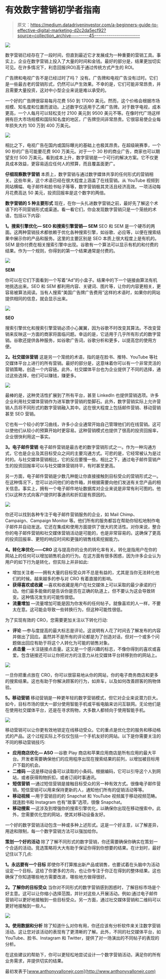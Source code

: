 # 有效数字营销初学者指南

> 原文：<https://medium.datadriveninvestor.com/a-beginners-guide-to-effective-digital-marketing-d2c2da5ecf92?source=collection_archive---------45----------------------->

![](img/4e506739fcc0b998245bbf38f78b220b.png)

数字营销已经存在了一段时间，但直到最近它才发展成为一种重要的营销工具。事实上，企业在数字营销上投入了大量的时间和金钱。最好的部分是，结果更加切实可见。在许多情况下，利息回报(ROI)高于通过传统方式产生的 ROI。

广告牌和电视广告不是已经过时了吗？
没有。广告牌和电视广告没有过时。它们是一些最古老的营销形式，仍然可以产生效果。不幸的是，它们可能非常昂贵，并且需要大量投资，这对中小型企业来说是难以承受的。

一个好的广告牌很容易每月花费 550 到 17000 美元。然而，这个价格会根据市场规模、知名度和位置而波动。上述数字仅适用于乙烯广告牌。对于数字电视，成本更高，一个人每月可以轻松支付 2100 美元到 9500 美元不等。在像时代广场这样拥有巨大市场规模和国际知名度的地区，广告牌空间非常昂贵。它很容易使企业每年损失大约 100 万到 400 万美元。

![](img/53a001e956925d4f95fbc78bb87278ce.png)

相比之下，电视广告在国内或国际曝光的基础上也极其昂贵。在超级碗赛季，一个 90 秒的广告可能要花费 900 万美元。对于一个 30 秒的商业广告，商家也可以期望支付 500 万美元。看到成本上升，数字营销是一个可行的解决方案。它不仅更具成本效益，更容易适应任何人的预算，而且覆盖面更广。

**仔细观察数字营销**
本质上，数字营销与通过数字媒体共享的任何形式的营销相关。这些年来，这个术语已经在很大程度上涵盖了在线营销。从 YouTube 视频到网站横幅、电子邮件和脸书帖子等等，数字营销极其灵活且经济高效。一项活动每月花费高达 50 美元，投资回报率是这个数字的两倍。

**数字营销的 5 种主要形式**
现在，在你一头扎进数字营销之前，最好先了解这个术语下的不同营销形式或渠道。看一看它们，你会发现数字营销只是一个笼统的术语，包括以下内容:

**1。搜索引擎优化— SEO 和搜索引擎营销— SEM**
SEO 和 SEM 是一个硬币的两面。这两种营销技术都依赖于优化各种搜索引擎，如谷歌、必应等，以便在搜索结果中展示你的产品和服务。这里的主要区别是 SEO 本质上很大程度上是有机的。SEM 是你付费在相关搜索引擎中出现。谷歌有一个算法可以显示有机的和付费的结果。作为一个规则，你得到的第一个结果通常是付费的。

![](img/c16aff92ba5747eac473f06a96cb1f90.png)

**SEM**

你可以在它们下面看到一个写着“Ad”的小盒子。结果中的下一个链接由算法有机地挑选出来。SEO 和 SEM 都利用内容、关键词、图片等，让你的内容更相关，更容易被算法阅读。当有人搜索“美国广告牌广告费用”这样的术语时，如果你的网站提供相同的信息，就会显示出来。

![](img/eb6d8fc7fef5de3159eea8f2d3a43a8c.png)

**SEO**

搜索引擎优化和搜索引擎营销必须小心翼翼，因为谷歌不时改变其算法。不改变营销来反映这一方面的商家将面临问题。幸运的是，它适用于几乎所有形式的数字营销。谷歌还提供各种服务，如谷歌广告词，谷歌分析和更多，以提高您的使用方便。

**2。社交媒体营销**
这是另一个笼统的术语，指的是在脸书、推特、YouTube 等社交媒体平台上进行的所有营销。最好的部分是，这意味着你可以有一个非常灵活的营销策略，创造一个内容链。此外，社交媒体平台也为企业提供了不同的选择，通过这些选择，他们可以赚钱，赚更多。

![](img/24c15790c0718d5d79886fa1515a370f.png)

最棒的是，这种灵活性扩展到了所有平台，甚至 LinkedIn 也提供营销选项。许多企业利用社交媒体营销作为进军数字营销的垫脚石。此外，数字营销实际上允许营销人员将不同形式的数字营销融入其中。这在很大程度上包括邮件营销、移动营销甚至 SEO 营销。

它也有一个较小的学习曲线，许多小企业通常开始自己管理他们的在线营销。这可以使他们从较小的预算开始时更容易。这种营销模式也提供了很高的投资回报率，企业很快利用这一事实。

**3。电子邮件营销**
电子邮件营销是最古老的数字营销形式之一。作为一种沟通方式，它也是企业及其目标受众之间的主要沟通方式。可悲的是，它经常被认为是过时的。与社交媒体营销相比，它的反应要慢一些。相比之下，通过电子邮件营销产生的投资回报率可以与社交媒体营销持平，有时甚至更高。

另一方面，电子邮件营销是少数几种能让你直接接触到目标受众的营销形式之一。在这种情况下，您可以访问他们的收件箱，并根据需要向他们发送有关您产品的相关信息。事实上，拥有一个电子邮件地址数据库对企业来说是非常有利可图的。他们以这种方式向客户提供时事通讯和折扣是有原因的。

![](img/53c4714d45dc935f86da1e2fa26a0ada.png)

你还可以找到各种专注于电子邮件营销服务的企业，如 Mail Chimp、Campaign、Campaign Monitor 等。他们所有的服务都旨在帮助你轻松地制作电子邮件并自动发送。它还在集成和使用方面提供了很大的灵活性。对你来说，整合你的电子邮件营销和社交媒体营销活动是可能的，也是非常容易的。这确保了更高的投资回报率、更短的响应时间和更强的销售线索挖掘能力。

**4。转化率优化——CRO**
这与提高你的业务的转化率有关。转化是指用户在你的网站上的任何可以增加销售机会的行为。在这方面有很多困惑，因为许多企业认为用户的如下行为是转化，但实际上并非如此:

*   增加关注者——拥有大量的目标受众并不总是有益的，尤其是当你无法转化他们的时候。越来越多的参与对 CRO 有着直接的影响。
*   **获得喜欢或收藏** —喜欢和收藏是用户在社交媒体上可以采取的最少承诺的行动。他们最多能做的是告诉你是否在正确的轨道上，但不要认为这会导致转变。这种情况发生的可能性很低。
*   **流量增加** —流量增加可能是因为你发布的任何帖子。就像喜欢的人一样，不要太在意。这可能会导致一些转换行为，但这种可能性很低。

为了实现有效的 CRO，您需要更加关注以下转化行动:

*   **评论** —参与度提高的最大标志是评论。这说明有人花了时间去了解发布的内容并做出了回应。虽然并不是所有的评论都是为了创造对话，但对一个或多个问题做出回应有助于将这个人转化为可能的销售对象。
*   **点击量** —关注链接点击量。这又是一个感兴趣的标志，不像你得到的喜欢或喜爱。包含链接还可以让你把对方的注意力从社交媒体平台转移到你的网站上。

![](img/e27cc19daea327527560b871147658b9.png)

一旦你把重点放在 CRO，你可以很容易地从你的网站，你的电子商务商店和更多的搜索结果。这也有助于你解决顾客的行为，如弃车，以及如何改善顾客的购物体验。

**5。移动营销**
移动营销是一种更年轻的数字营销模式，但它对企业来说潜力巨大。如今，目标市场的很大一部分使用智能手机或平板电脑来访问互联网。无论他们是在使用社交媒体平台，还是在寻求购物，大多数人都倾向于使用智能手机。

![](img/c726025665b52f85677800a07145c1e8.png)

移动营销可以让你更有效地锁定在线移动受众。它的重点是优化您的服务和移动格式的产品。这个过程实际上不仅仅包括一个手机友好的网站。以下是你需要关注的不同的移动营销技巧:

*   **应用商店优化— ASO** —谷歌 Play 商店和苹果应用商店是所有应用的最大平台。开发者需要确保他们的应用程序出现在搜索结果的前列，以增加被目标用户下载的机会。
*   **二维码** —这是移动设备可以读取的小条码。根据编码，它可以引导这个人到网站，或者获得购物折扣，或者订阅时事通讯。
*   **短信营销** —通过短信营销是接触目标受众的另一种有效方式。很像电子邮件营销，短信营销可以用来保持更新的人，通知他们所有的促销活动等等。
*   **移动视频** —用于营销目的的 Snapchat 和 YouTube 视频属于移动视频范畴。就连脸书和 Instagram 也有“故事”选项，很像 Snapchat。
*   **移动搜索** —这涉及到增强你的搜索引擎优化，以确保你出现在移动搜索中。此外，您需要优化您的网站，使其对移动设备友好。

一个好的数字营销活动包含一种或多种上述形式。这是一个好主意，以了解差异，用途和限制，每一个数字营销方法可以强加给你。

**策划一个好的活动**
除了了解不同形式的数字营销，你还需要确保你确实在策划一个合适的活动。竞选策略将大大有助于保证你得到你想要的结果。在计划时，最好记住以下几点:

**1。永远要有一个目标**
即使你不打算推出新产品或销售，也要试着在头脑中为活动设定一个目标。这给了你更多的方向，也让你专注于你正在得到的整体结果。这也确保了你知道哪些地方需要改进，哪些地方做得很好。

**2。了解你的目标受众**
当你对不同形式的数字营销感到困惑时，了解目标市场是个好主意。这可以让你缩小选择范围，并针对这些人开展活动。例如:通过电子邮件营销可以更好地接触到一些目标受众。另一方面，通过社交媒体营销和二维码可以更好地接触到一些人。

![](img/5beae003da6836b3fd3dd0b8010dc8ed.png)

**3。使用数据和分析**
除了知道什么对你有用，你还应该有分析软件来关注数字营销活动。这让您对该活动的表现有了更清晰的了解。此外，不同的社交媒体平台，如 YouTube、脸书、Instagram 和 Twitter，提供了对一场演出的不同帖子的表现的分析。

在这些建议的帮助下，你可以更轻松地尝试设计一个数字营销活动，满足你的所有业务需求，并提供切实的结果。

最初发表于[www.anthonyvallonejr.com](http://www.anthonyvallonejr.com)
